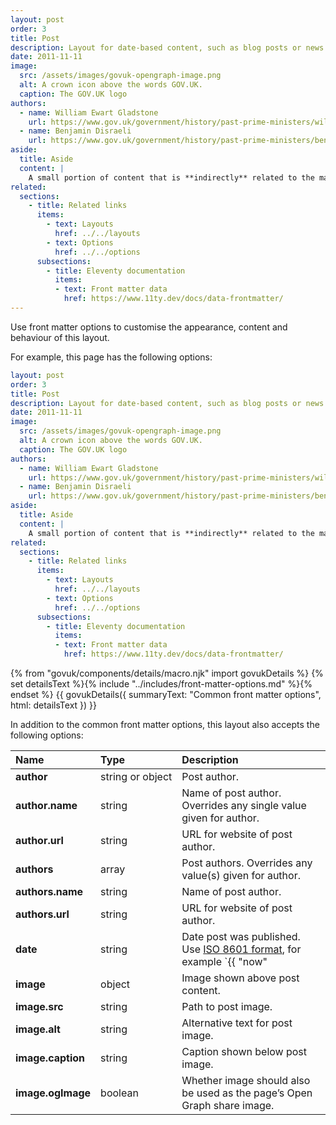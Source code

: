 ```yaml
---
layout: post
order: 3
title: Post
description: Layout for date-based content, such as blog posts or news items.
date: 2011-11-11
image:
  src: /assets/images/govuk-opengraph-image.png
  alt: A crown icon above the words GOV.UK.
  caption: The GOV.UK logo
authors:
  - name: William Ewart Gladstone
    url: https://www.gov.uk/government/history/past-prime-ministers/william-ewart-gladstone
  - name: Benjamin Disraeli
    url: https://www.gov.uk/government/history/past-prime-ministers/benjamin-disraeli-the-earl-of-beaconsfield
aside:
  title: Aside
  content: | 
    A small portion of content that is **indirectly** related to the main content.
related:
  sections:
    - title: Related links
      items:
        - text: Layouts
          href: ../../layouts
        - text: Options
          href: ../../options
      subsections:
        - title: Eleventy documentation
          items:
          - text: Front matter data
            href: https://www.11ty.dev/docs/data-frontmatter/
---
```

Use front matter options to customise the appearance, content and behaviour of this layout.

For example, this page has the following options:

```yaml
layout: post
order: 3
title: Post
description: Layout for date-based content, such as blog posts or news items.
date: 2011-11-11
image:
  src: /assets/images/govuk-opengraph-image.png
  alt: A crown icon above the words GOV.UK.
  caption: The GOV.UK logo
authors:
  - name: William Ewart Gladstone
    url: https://www.gov.uk/government/history/past-prime-ministers/william-ewart-gladstone
  - name: Benjamin Disraeli
    url: https://www.gov.uk/government/history/past-prime-ministers/benjamin-disraeli-the-earl-of-beaconsfield
aside:
  title: Aside
  content: | 
    A small portion of content that is **indirectly** related to the main content.
related:
  sections:
    - title: Related links
      items:
        - text: Layouts
          href: ../../layouts
        - text: Options
          href: ../../options
      subsections:
        - title: Eleventy documentation
          items:
          - text: Front matter data
            href: https://www.11ty.dev/docs/data-frontmatter/
```

{% from "govuk/components/details/macro.njk" import govukDetails %}
{% set detailsText %}{% include "../includes/front-matter-options.md" %}{% endset %}
{{ govukDetails({
  summaryText: "Common front matter options",
  html: detailsText
}) }}

In addition to the common front matter options, this layout also accepts the following options:

| Name | Type | Description |
| :--- | :--- | :---------- |
| **author** | string&nbsp;or&nbsp;object | Post author. |
| **author.name** | string | Name of post author. Overrides any single value given for author. |
| **author.url** | string | URL for website of post author. |
| **authors** | array | Post authors. Overrides any value(s) given for author. |
| **authors.name** | string | Name of post author. |
| **authors.url** | string | URL for website of post author. |
| **date** | string | Date post was published. Use [ISO 8601 format](https://en.wikipedia.org/wiki/ISO_8601), for example `{{ "now" | date("yyyy-MM-dd") }}`. |
| **image** | object | Image shown above post content. |
| **image.src** | string | Path to post image. |
| **image.alt** | string | Alternative text for post image. |
| **image.caption** | string | Caption shown below post image. |
| **image.ogImage** | boolean | Whether image should also be used as the page’s Open Graph share image. |
